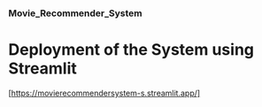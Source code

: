### Movie_Recommender_System

# Deployment of the System using Streamlit 

[https://movierecommendersystem-s.streamlit.app/]


